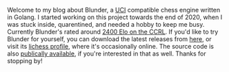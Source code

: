 Welcome to my blog about Blunder, a [UCI](https://en.wikipedia.org/wiki/Universal_Chess_Interface) compatible chess engine written in Golang. I started working on this project towards the end of 2020, when I was stuck inside, quarentined, and needed a hobby to
keep me busy. Currently Blunder's rated around [2400 Elo on the CCRL](https://rb.gy/1hdoam). If you'd like to try
Blunder for yourself, you can download the latest releases from [here](https://github.com/algerbrex/blunder/releases),
or visit its [lichess profile](https://lichess.org/@/blunder_engine/all), where it's occasionally online. The source
code is also [publically available](https://github.com/algerbrex/blunder), if you're interested in that as well. Thanks for stopping by!
